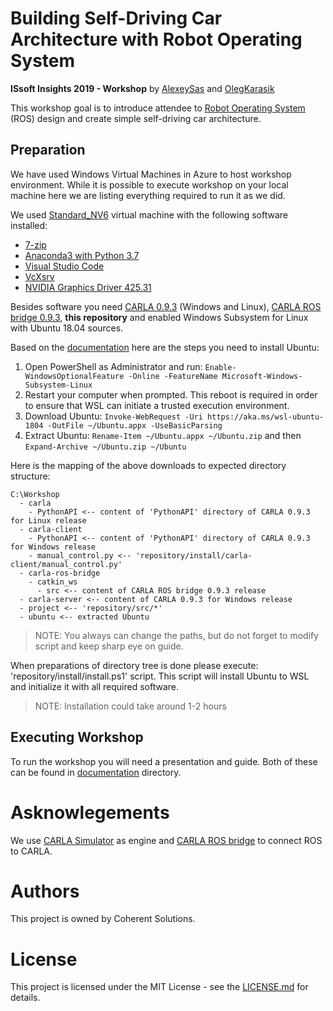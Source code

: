 # Building Self-Driving Car Architecture with Robot Operating System

**ISsoft Insights 2019 - Workshop** by [AlexeySas](https://github.com/alexeysas) and [OlegKarasik](https://github.com/OlegKarasik)

This workshop goal is to introduce attendee to [Robot Operating System](http://wiki.ros.org/) (ROS) design and create simple self-driving car architecture.

## Preparation

We have used Windows Virtual Machines in Azure to host workshop environment. While it is possible to execute workshop on your local machine here we are listing everything required to run it as we did.

We used [Standard_NV6](https://docs.microsoft.com/en-us/azure/virtual-machines/windows/sizes-gpu#nv-series) virtual machine with the following software installed:

* [7-zip](https://www.7-zip.org/)
* [Anaconda3 with Python 3.7](https://www.anaconda.com/)
* [Visual Studio Code](https://code.visualstudio.com/)
* [VcXsrv](https://sourceforge.net/projects/vcxsrv/)
* [NVIDIA Graphics Driver 425.31](https://sourceforge.net/projects/vcxsrv/)

Besides software you need [CARLA 0.9.3](https://github.com/carla-simulator/carla/releases/tag/0.9.3) (Windows and Linux), [CARLA ROS bridge 0.9.3](https://github.com/carla-simulator/ros-bridge/releases/tag/0.9.3), **this repository** and enabled Windows Subsystem for Linux with Ubuntu 18.04 sources.

Based on the [documentation](https://docs.microsoft.com/en-us/windows/wsl/install-on-server) here are the steps you need to install Ubuntu:
1. Open PowerShell as Administrator and run: `Enable-WindowsOptionalFeature -Online -FeatureName Microsoft-Windows-Subsystem-Linux`
2. Restart your computer when prompted. This reboot is required in order to ensure that WSL can initiate a trusted execution environment.
3. Download Ubuntu: `Invoke-WebRequest -Uri https://aka.ms/wsl-ubuntu-1804 -OutFile ~/Ubuntu.appx -UseBasicParsing`
4. Extract Ubuntu: `Rename-Item ~/Ubuntu.appx ~/Ubuntu.zip` and then `Expand-Archive ~/Ubuntu.zip ~/Ubuntu`

Here is the mapping of the above downloads to expected directory structure:

```
C:\Workshop
  - carla
    - PythonAPI <-- content of 'PythonAPI' directory of CARLA 0.9.3 for Linux release
  - carla-client
    - PythonAPI <-- content of 'PythonAPI' directory of CARLA 0.9.3 for Windows release
    - manual_control.py <-- 'repository/install/carla-client/manual_control.py'
  - carla-ros-bridge
    - catkin_ws
      - src <-- content of CARLA ROS bridge 0.9.3 release
  - carla-server <-- content of CARLA 0.9.3 for Windows release
  - project <-- 'repository/src/*'
  - ubuntu <-- extracted Ubuntu
``` 

> NOTE: You always can change the paths, but do not forget to modify script and keep sharp eye on guide.

When preparations of directory tree is done please execute: 'repository/install/install.ps1' script. This script will install Ubuntu to WSL and initialize it with all required software.

> NOTE: Installation could take around 1-2 hours

## Executing Workshop

To run the workshop you will need a presentation and guide. Both of these can be found in [documentation](https://github.com/coherentsolutionsinc/issoft-insights-2019-sdc-carla-ros/tree/master/documentation) directory.

# Asknowlegements

We use [CARLA Simulator](https://github.com/carla-simulator/carla) as engine and [CARLA ROS bridge](https://github.com/carla-simulator/ros-bridge) to connect ROS to CARLA.

# Authors

This project is owned by Coherent Solutions.

# License

This project is licensed under the MIT License - see the [LICENSE.md](https://github.com/coherentsolutionsinc/issoft-insights-2019-sdc-carla-ros/blob/master/LICENSE.md) for details.